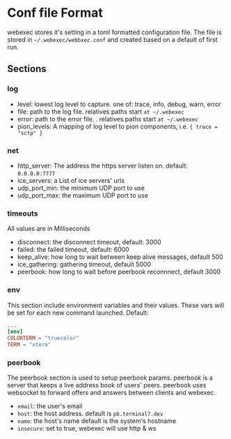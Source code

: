 # Conf file Format

webexec stores it's setting in a toml formatted configuration file. The file is
stored in `~/.webexec/webbxec.conf` and created based on a default of first
run. 


## Sections

### log

- level: lowest log level to capture. one of: trace, info, debug, warn, error
- file: path to the log file. relatives paths start `at ~/.webexec`
- error: path to the error file. . relatives paths start `at ~/.webexec`
- pion_levels: A mapping of log level to pion components, i.e. `{ trace = "sctp" }`

### net

- http_server: The address the https server listen on. default: `0.0.0.0:7777`
- ice_servers: a List of ice servers' urls
- udp_port_min: the minimum UDP port to use
- udp_port_max: the maximum UDP port to use

### timeouts

All values are in Milliseconds

- disconnect: the disconnect timeout, default: 3000
- failed: the failed timeout, default: 6000
- keep_alive: how long to wait between keep alive messages, default 500
- ice_gathering: gathering timeout, default 5000
- peerbook: how long to wait before peerbook reconnnect, default 3000

### env 

This section include environment variables and their values. These vars will be
set for each new command launched. Default:

``` toml
...
[env]
COLORTERM = "truecolor"
TERM = "xterm"
```

### peerbook

The peerbook section is used to setup peerbook params. peerbook is a server
that keeps a live address book of users' peers. peerbook uses websocket
to forward offers and answers between clients and webexec.

- `email`: the user's email 
- `host`: the host address. default is `pb.terminal7.dev`
- `name`: the host's name default is the system's hostname
- `insecure`: set to true, webexec will use http & ws
